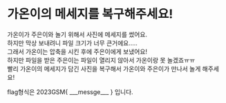 # 가온이의 메세지를 복구해주세요!
가온이가 주은이와 놀기 위해서 사진에 메세지를 썼어요.     
하지만 막상 보내려니 파일 크기가 너무 큰거에요.....      
그래서 가온이는 압축을 시킨 후에 주은이에게 보냈어요!       
하지만 파일을 받은 주은이는 파일이 열리지 않아서 가온이랑 못 놀겠죠ㅠㅠ    
빨리 가온이의 메세지가 담긴 사진을 복구해서 가온이와 주은이가 만나서 놀게 해주세요!

flag형식은 2023GSM{ \_\_\_messge___ } 입니다.
